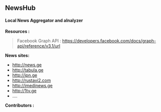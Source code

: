 ## NewsHub
#### Local News Aggregator and alnalyzer

**Resources :**
>  Facebook Graph API : https://developers.facebook.com/docs/graph-api/reference/v3.1/url

**News sites:** 
-  http://news.ge
-  http://tabula.ge
-  http://ipn.ge
-  http://rustavi2.com
-  http://imedinews.ge
-  http://1tv.ge
-  ....


**Contributors :**


